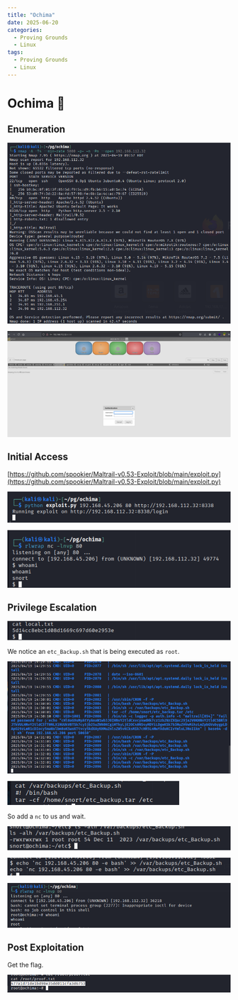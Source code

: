 ```yaml
---
title: "Ochima"
date: 2025-06-20
categories:
  - Proving Grounds
  - Linux
tags:
  - Proving Grounds
  - Linux
---
```


# Ochima 🔸
<!-- more -->

## Enumeration

![](../assets/Pasted%20image%2020250419161210.png)

![](../assets/Pasted%20image%2020250419163225.png)

## Initial Access

[https://github.com/spookier/Maltrail-v0.53-Exploit/blob/main/exploit.py](https://github.com/spookier/Maltrail-v0.53-Exploit/blob/main/exploit.py)

![](../assets/Pasted%20image%2020250419163259.png)

![](../assets/Pasted%20image%2020250419163310.png)

## Privilege Escalation

![](../assets/Pasted%20image%2020250419163327.png)

We notice an `etc_Backup.sh` that is being executed as `root`.

![](../assets/Pasted%20image%2020250419163210.png)

![](../assets/Pasted%20image%2020250419163528.png)

So add a `nc` to us and wait.

![](../assets/Pasted%20image%2020250419164518.png)

![](../assets/Pasted%20image%2020250419164653.png)

![](../assets/Pasted%20image%2020250419165045.png)

## Post Exploitation

Get the flag.

![](../assets/Pasted%20image%2020250419165033.png)
